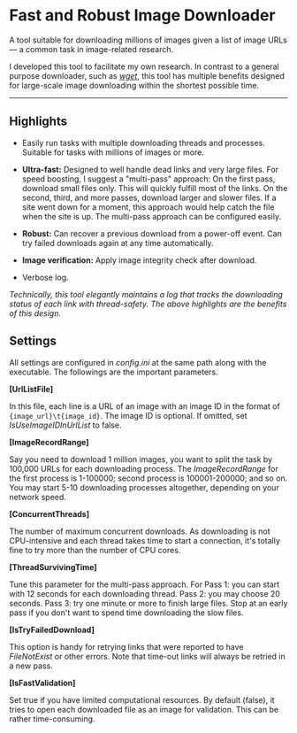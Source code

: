# Fast and Robust Image Downloader
A tool suitable for downloading millions of images given a list of image URLs — a common task in image-related research.

I developed this tool to facilitate my own research. In contrast to a general purpose downloader, such as *[wget](https://www.gnu.org/software/wget/)*, this tool has multiple benefits designed for large-scale image downloading within the shortest possible time.

-----------------------------------

## Highlights

- Easily run tasks with multiple downloading threads and processes. Suitable for tasks with millions of images or more.

- **Ultra-fast:** Designed to well handle dead links and very large files. For speed boosting, I suggest a "multi-pass" approach: On the first pass, download small files only. This will quickly fulfill most of the links. On the second, third, and more passes, download larger and slower files. If a site went down for a moment, this approach would help catch the file when the site is up. The multi-pass approach can be configured easily.

- **Robust:** Can recover a previous download from a power-off event. Can try failed downloads again at any time automatically.

- **Image verification:** Apply image integrity check after download.

- Verbose log.

*Technically, this tool elegantly maintains a log that tracks the downloading status of each link with thread-safety. The above highlights are the benefits of this design.*

## Settings

All settings are configured in *config.ini* at the same path along with the executable. The followings are the important parameters.

**[UrlListFile]**

In this file, each line is a URL of an image with an image ID in the format of `{image_url}\t{image_id}`. The image ID is optional. If omitted, set *IsUseImageIDInUrlList* to false.

**[ImageRecordRange]**

Say you need to download 1 million images, you want to split the task by 100,000 URLs for each downloading process. The *ImageRecordRange* for the first process is 1-100000; second process is 100001-200000; and so on. You may start 5-10 downloading processes altogether, depending on your network speed.

**[ConcurrentThreads]**

The number of maximum concurrent downloads. As downloading is not CPU-intensive and each thread takes time to start a connection, it's totally fine to try more than the number of CPU cores.

**[ThreadSurvivingTime]**

Tune this parameter for the multi-pass approach. For Pass 1: you can start with 12 seconds for each downloading thread. Pass 2: you may choose 20 seconds. Pass 3: try one minute or more to finish large files. Stop at an early pass if you don't want to spend time downloading the slow files.

**[IsTryFailedDownload]**

This option is handy for retrying links that were reported to have *FileNotExist* or other errors. Note that time-out links will always be retried in a new pass.

**[IsFastValidation]**

Set true if you have limited computational resources. By default (false), it tries to open each downloaded file as an image for validation. This can be rather time-consuming.

